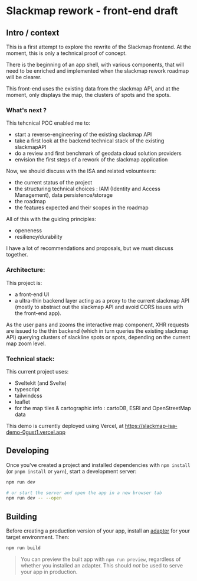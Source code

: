 # Slackmap rework - front-end draft

## Intro / context

This is a first attempt to explore the rewrite of the Slackmap frontend. At the moment, this is only a technical proof of concept.

There is the beginning of an app shell, with various components, that will need to be enriched and implemented when the slackmap rework roadmap will be clearer.

This front-end uses the existing data from the slackmap API, and at the moment, only displays the map, the clusters of spots and the spots.

### What's next ?

This tehcnical POC enabled me to: 
- start a reverse-engineering of the existing slackmap API
- take a first look at the backend technical stack of the existing slackmapAPI
- do a review and first benchmark of geodata cloud solution providers
- envision the first steps of a rework of the slackmap application

Now, we should discuss with the ISA and related volounteers:
- the current status of the project
- the structuring technical choices : IAM (Identity and Access Management), data persistence/storage
- the roadmap
- the features expected and their scopes in the roadmap

All of this with the guiding principles:
- openeness
- resiliency/durability


I have a lot of recommendations and proposals, but we must discuss together.

### Architecture:

This project is: 
- a front-end UI 
- a ultra-thin backend layer acting as a proxy to the current slackmap API (mostly to abstract out the slackmap API and avoid CORS issues with the front-end app).

As the user pans and zooms the interactive map component, XHR requests are issued to the thin backend (which in turn queries the existing slackmap API) querying clusters of slackline spots or spots, depending on the current map zoom level.

### Technical stack:
This current project uses:
- Sveltekit (and Svelte)
- typescript
- tailwindcss
- leaflet
- for the map tiles & cartographic info : cartoDB, ESRI and OpenStreetMap data

This demo is currently deployed using Vercel, at https://slackmap-isa-demo-0gust1.vercel.app

## Developing

Once you've created a project and installed dependencies with `npm install` (or `pnpm install` or `yarn`), start a development server:

```bash
npm run dev

# or start the server and open the app in a new browser tab
npm run dev -- --open
```

## Building

Before creating a production version of your app, install an [adapter](https://kit.svelte.dev/docs#adapters) for your target environment. Then:

```bash
npm run build
```

> You can preview the built app with `npm run preview`, regardless of whether you installed an adapter. This should _not_ be used to serve your app in production.
